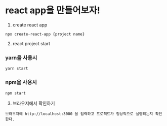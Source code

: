 # react app을 만들어보자!

1. create react app
```
npx create-react-app {project name}
```

2. react project start

### yarn을 사용시
```
yarn start
```
### npm을 사용시
```
npm start
``` 

3. 브라우저에서 확인하기
```
브라우저에 http://localhost:3000 을 입력하고 프로젝트가 정상적으로 실행되는지 확인한다.
```